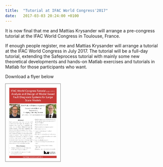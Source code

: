 ```yaml
---
title:  "Tutorial at IFAC World Congress'2017"
date:   2017-03-03 20:24:00 +0100
---
```

It is now final that me and Mattias Krysander will arrange a pre-congress tutorial
at the IFAC World Congress in Toulouse, France.


If enough people register, me and Mattias Krysander will arrange a tutorial at
the IFAC World Congress in July 2017. The tutorial will be a full-day tutorial,
extending the Safeprocess tutorial with mainly some new theoretical developments
and hands-on Matlab exercises and tutorials in Matlab for those participants who want.

Download a flyer below

<a href="/assets/pdfs/IFACWCTutorialFlyer.pdf"><img style="border:1px solid gray;"
  src="/assets/pdfs/IFACWCTutorialFlyer_thumb.png" width="35%"/></a>
